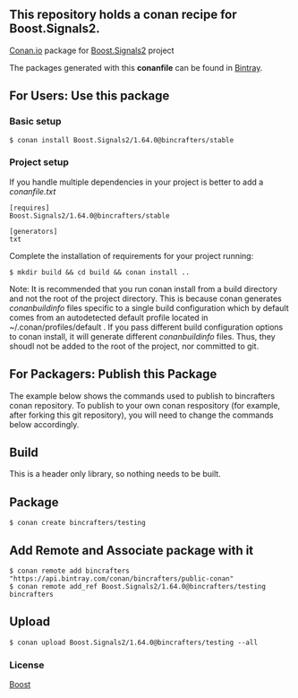 ## This repository holds a conan recipe for Boost.Signals2.

[Conan.io](https://conan.io) package for [Boost.Signals2](https://github.com/Boostorg/Signals2) project

The packages generated with this **conanfile** can be found in [Bintray](https://bintray.com/bincrafters/conan-public/Boost.Signals2%3Abincrafters).

## For Users: Use this package

### Basic setup

    $ conan install Boost.Signals2/1.64.0@bincrafters/stable

### Project setup

If you handle multiple dependencies in your project is better to add a *conanfile.txt*

    [requires]
    Boost.Signals2/1.64.0@bincrafters/stable

    [generators]
    txt

Complete the installation of requirements for your project running:</small></span>

    $ mkdir build && cd build && conan install ..
	
Note: It is recommended that you run conan install from a build directory and not the root of the project directory.  This is because conan generates *conanbuildinfo* files specific to a single build configuration which by default comes from an autodetected default profile located in ~/.conan/profiles/default .  If you pass different build configuration options to conan install, it will generate different *conanbuildinfo* files.  Thus, they shoudl not be added to the root of the project, nor committed to git. 

## For Packagers: Publish this Package

The example below shows the commands used to publish to bincrafters conan repository. To publish to your own conan respository (for example, after forking this git repository), you will need to change the commands below accordingly. 

## Build  

This is a header only library, so nothing needs to be built.

## Package 

    $ conan create bincrafters/testing
	
## Add Remote and Associate package with it

	$ conan remote add bincrafters "https://api.bintray.com/conan/bincrafters/public-conan"
	$ conan remote add_ref Boost.Signals2/1.64.0@bincrafters/testing bincrafters

## Upload

    $ conan upload Boost.Signals2/1.64.0@bincrafters/testing --all

### License
[Boost](LICENSE)
